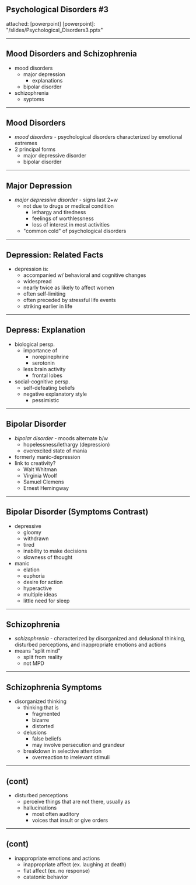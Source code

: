 ## Psychological Disorders \#3
attached: [powerpoint]
[powerpoint]: "/slides/Psychological_Disorders3.pptx"

---
## Mood Disorders and Schizophrenia
* mood disorders
  * major depression
    * explanations
  * bipolar disorder
* schizophrenia
  * syptoms

---
## Mood Disorders
* _mood disorders_ - psychological disorders characterized by emotional extremes
* 2 principal forms
  * major depressive disorder
  * bipolar disorder

---
## Major Depression
* _major depressive disorder_ - signs last 2+w
  * not due to drugs or medical condition
    * lethargy and tiredness
    * feelings of worthlessness
    * loss of interest in most activities
  * "common cold" of psychological disorders

---
## Depression: Related Facts
* depression is:
  * accompanied w/ behavioral and cognitive changes
  * widespread
  * nearly twice as likely to affect women
  * often self-limiting
  * often preceded by stressful life events
  * striking earlier in life

---
## Depress: Explanation
* biological persp.
  * importance of
    * norepinephrine
    * serotonin
  * less brain activity
    * frontal lobes
* social-cognitive persp.
  * self-defeating beliefs
  * negative explanatory style
    * pessimistic

---
## Bipolar Disorder
* _bipolar disorder_ - moods alternate b/w
  * hopelessness/lethargy (depression)
  * overexcited state of mania
* formerly manic-depression
* link to creativity?
  * Walt Whitman
  * Virginia Woolf
  * Samuel Clemens
  * Ernest Hemingway

---
## Bipolar Disorder (Symptoms Contrast)
* depressive
  * gloomy
  * withdrawn
  * tired
  * inability to make decisions
  * slowness of thought
* manic
  * elation
  * euphoria
  * desire for action
  * hyperactive
  * multiple ideas
  * little need for sleep

---
## Schizophrenia
* _schizophrenia_ - characterized by disorganized and delusional thinking, disturbed perceptions, and inappropriate emotions and actions
* means "split mind"
  * split from reality
  * not MPD

---
## Schizophrenia Symptoms
* disorganized thinking
  * thinking that is
    * fragmented
    * bizarre
    * distorted
  * delusions
    * false beliefs
    * may involve persecution and grandeur
  * breakdown in selective attention
    * overreaction to irrelevant stimuli

---
## (cont)
* disturbed perceptions
  * perceive things that are not there, usually as
  * hallucinations
    * most often auditory
    * voices that insult or give orders

---
## (cont)
* inappropriate emotions and actions
  * inappropriate affect (ex. laughing at death)
  * flat affect (ex. no response)
  * catatonic behavior
